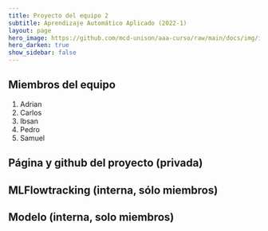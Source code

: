 ```yaml
---
title: Proyecto del equipo 2
subtitle: Aprendizaje Automático Aplicado (2022-1)
layout: page
hero_image: https://github.com/mcd-unison/aaa-curso/raw/main/docs/img/intro-banner.jpeg
hero_darken: true
show_sidebar: false
---
```


## Miembros del equipo

1. Adrian
2. Carlos
3. Ibsan 
4. Pedro
5. Samuel

## Página y github del proyecto (privada)

## MLFlowtracking (interna, sólo miembros)

## Modelo (interna, solo miembros)